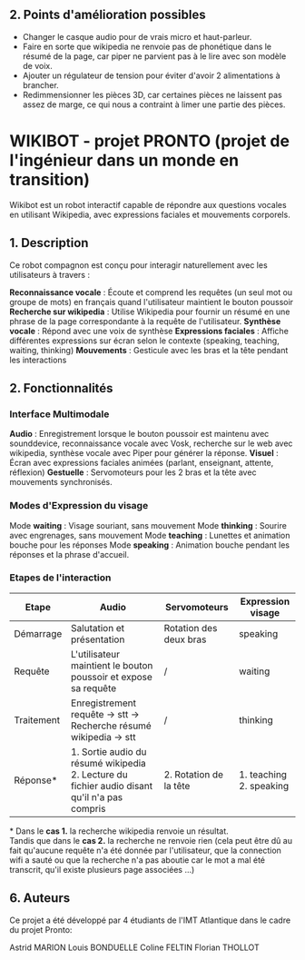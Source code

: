 ## 2. Points d'amélioration possibles
- Changer le casque audio pour de vrais micro et haut-parleur.
- Faire en sorte que wikipedia ne renvoie pas de phonétique dans le résumé de la page, car piper ne parvient pas à le lire avec son modèle de voix.
- Ajouter un régulateur de tension pour éviter d'avoir 2 alimentations à brancher.
- Redimmensionner les pièces 3D, car certaines pièces ne laissent pas assez de marge, ce qui nous a contraint à limer une partie des pièces.


# WIKIBOT - projet PRONTO (projet de l'ingénieur dans un monde en transition)
Wikibot est un robot interactif capable de répondre aux questions vocales en utilisant Wikipedia, avec expressions faciales et mouvements corporels.

## 1. Description
Ce robot compagnon est conçu pour interagir naturellement avec les utilisateurs à travers :

**Reconnaissance vocale** : Écoute et comprend les requêtes (un seul mot ou groupe de mots) en français quand l'utilisateur maintient le bouton poussoir 
**Recherche sur wikipedia** : Utilise Wikipedia pour fournir un résumé en une phrase de la page correspondante à la requête de l'utilisateur.
**Synthèse vocale** : Répond avec une voix de synthèse
**Expressions faciales** : Affiche différentes expressions sur écran selon le contexte (speaking, teaching, waiting, thinking)
**Mouvements** : Gesticule avec les bras et la tête pendant les interactions

## 2. Fonctionnalités

### Interface Multimodale
**Audio** : Enregistrement lorsque le bouton poussoir est maintenu avec sounddevice, reconnaissance vocale avec Vosk, recherche sur le web avec wikipedia, synthèse vocale avec Piper pour générer la réponse.
**Visuel** : Écran avec expressions faciales animées (parlant, enseignant, attente, réflexion)
**Gestuelle** : Servomoteurs pour les 2 bras et la tête avec mouvements synchronisés.

### Modes d'Expression du visage
Mode **waiting** : Visage souriant, sans mouvement
Mode **thinking** : Sourire avec engrenages, sans mouvement
Mode **teaching** : Lunettes et animation bouche pour les réponses
Mode **speaking** : Animation bouche pendant les réponses et la phrase d'accueil.

### Etapes de l'interaction

|Etape     |Audio                                                                                          |Servomoteurs          | Expression visage |
|-----------|------------------------------------------------------------------------------------------------|-----------------------|---|
|Démarrage|Salutation et présentation                                                                     |Rotation des deux bras |speaking|
|Requête   |L'utilisateur maintient le bouton<br> poussoir et expose sa requête                             |/                     |waiting|
|Traitement|Enregistrement requête -> stt -> Recherche résumé wikipedia -> stt                              |/                     |thinking|
|Réponse*  |1. Sortie audio du résumé wikipedia<br> 2. Lecture du fichier audio disant qu'il n'a pas compris|2. Rotation de la tête|1. teaching<br> 2. speaking|

\* Dans le **cas 1.** la recherche wikipedia renvoie un résultat. <br>
Tandis que dans le **cas 2.** la recherche ne renvoie rien (cela peut être dû au fait qu'aucune requête n'a été donnée par l'utilisateur, que la connection wifi a sauté ou que la recherche n'a pas aboutie car le mot a mal été transcrit, qu'il existe plusieurs page associées ...)

## 6. Auteurs
Ce projet a été développé par 4 étudiants de l'IMT Atlantique dans le cadre du projet Pronto:

Astrid MARION
Louis BONDUELLE
Coline FELTIN
Florian THOLLOT
